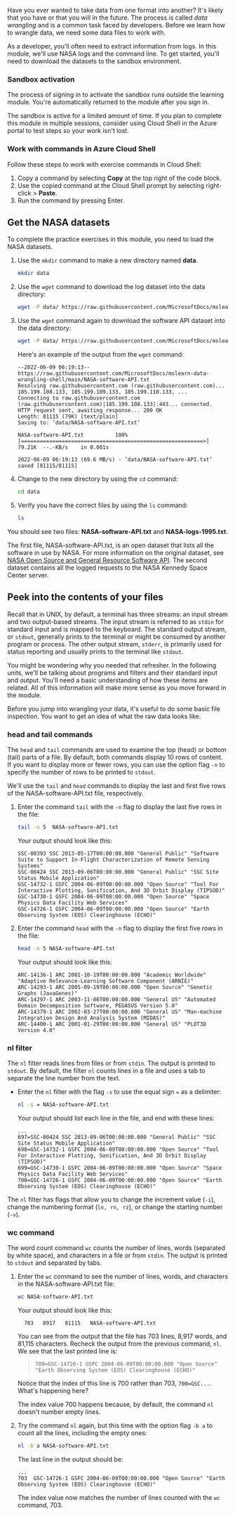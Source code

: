 Have you ever wanted to take data from one format into another? It's likely that you have or that you will in the future. The process is called *data wrangling* and is a common task faced by developers. Before we learn how to wrangle data, we need some data files to work with.

As a developer, you'll often need to extract information from logs. In this module, we'll use NASA logs and the command line. To get started, you'll need to download the datasets to the sandbox environment.


### Sandbox activation

The process of signing in to activate the sandbox runs outside the learning module. You're automatically returned to the module after you sign in.

The sandbox is active for a limited amount of time. If you plan to complete this module in multiple sessions, consider using Cloud Shell in the Azure portal to test steps so your work isn't lost.


### Work with commands in Azure Cloud Shell

Follow these steps to work with exercise commands in Cloud Shell:

1. Copy a command by selecting **Copy** at the top right of the code block.
1. Use the copied command at the Cloud Shell prompt by selecting right-click > **Paste**.
1. Run the command by pressing Enter.


## Get the NASA datasets

To complete the practice exercises in this module, you need to load the NASA datasets.

1. Use the `mkdir` command to make a new directory named **data**.

    ```bash
    mkdir data
    ```

1. Use the `wget` command to download the log dataset into the data directory:

    ```bash
    wget -P data/ https://raw.githubusercontent.com/MicrosoftDocs/mslearn-data-wrangling-shell/main/NASA-logs-1995.txt
    ```

1. Use the `wget` command again to download the software API dataset into the data directory:

    ```bash
    wget -P data/ https://raw.githubusercontent.com/MicrosoftDocs/mslearn-data-wrangling-shell/main/NASA-software-API.txt
    ```

    Here's an example of the output from the `wget` command:

    ```output
    --2022-06-09 06:19:13--  https://raw.githubusercontent.com/MicrosoftDocs/mslearn-data-wrangling-shell/main/NASA-software-API.txt
    Resolving raw.githubusercontent.com (raw.githubusercontent.com)... 185.199.108.133, 185.199.109.133, 185.199.110.133, ...
    Connecting to raw.githubusercontent.com (raw.githubusercontent.com)|185.199.108.133|:443... connected.
    HTTP request sent, awaiting response... 200 OK
    Length: 81115 (79K) [text/plain]
    Saving to: ‘data/NASA-software-API.txt’

    NASA-software-API.txt          100%[==========================================================>]  79.21K  --.-KB/s    in 0.001s  

    2022-06-09 06:19:13 (69.6 MB/s) - ‘data/NASA-software-API.txt’ saved [81115/81115]
    ```
     
1. Change to the new directory by using the `cd` command:

    ```bash
    cd data
    ```

1. Verify you have the correct files by using the `ls` command:

    ```bash
    ls
    ```

You should see two files: **NASA-software-API.txt** and **NASA-logs-1995.txt**.

The first file, NASA-software-API.txt, is an open dataset that lists all the software in use by NASA. For more information on the original dataset, see [NASA Open Source and General Resource Software API](https://catalog.data.gov/dataset/nasa-open-source-and-general-resource-software-api). The second dataset contains all the logged requests to the NASA Kennedy Space Center server.


## Peek into the contents of your files

Recall that in UNIX, by default, a terminal has three streams: an input stream and two output-based streams. The input stream is referred to as `stdin` for standard input and is mapped to the keyboard. The standard output stream, or `stdout`, generally prints to the terminal or might be consumed by another program or process. The other output stream, `stderr`, is primarily used for status reporting and usually prints to the terminal like `stdout`.

You might be wondering why you needed that refresher. In the following units, we'll be talking about programs and filters and their standard input and output. You'll need a basic understanding of how these items are related. All of this information will make more sense as you move forward in the module.

Before you jump into wrangling your data, it's useful to do some basic file inspection. You want to get an idea of what the raw data looks like.


### head and tail commands

The `head` and `tail` commands are used to examine the top (head) or bottom (tail) parts of a file. By default, both commands display 10 rows of content. If you want to display more or fewer rows, you can use the option flag `-n` to specify the number of rows to be printed to `stdout`.

We'll use the `tail` and `head` commands to display the last and first five rows of the NASA-software-API.txt file, respectively.

1. Enter the command `tail` with the `-n` flag to display the last five rows in the file:

    ```bash
    tail -n 5  NASA-software-API.txt
    ```

    Your output should look like this:

    ```output
    SSC-00393 SSC 2013-05-17T00:00:00.000 "General Public" "Software Suite to Support In-Flight Characterization of Remote Sensing Systems"
    SSC-00424 SSC 2013-09-06T00:00:00.000 "General Public" "SSC Site Status Mobile Application"
    GSC-14732-1 GSFC 2004-06-09T00:00:00.000 "Open Source" "Tool For Interactive Plotting, Sonification, And 3D Orbit Display (TIPSOD)"
    GSC-14730-1 GSFC 2004-06-09T00:00:00.000 "Open Source" "Space Physics Data Facility Web Services"
    GSC-14726-1 GSFC 2004-06-09T00:00:00.000 "Open Source" "Earth Observing System (EOS) Clearinghouse (ECHO)"
    ```

1. Enter the command `head` with the `-n` flag to display the first five rows in the file:

    ```bash
    head -n 5 NASA-software-API.txt
    ```

    Your output should look like this:

    ```output
    ARC-14136-1 ARC 2001-10-19T00:00:00.000 "Academic Worldwide" "Adaptive Relevance-Learning Software Component (ARNIE)"
    ARC-14293-1 ARC 2005-09-19T00:00:00.000 "Open Source" "Genetic Graphs (JavaGenes)"
    ARC-14297-1 ARC 2003-11-06T00:00:00.000 "General US" "Automated Domain Decomposition Software, PEGASUS Version 5.0"
    ARC-14379-1 ARC 2002-03-27T00:00:00.000 "General US" "Man-machine Integration Design And Analysis System (MIDAS)"
    ARC-14400-1 ARC 2001-01-29T00:00:00.000 "General US" "PLOT3D Version 4.0"
    ```

### nl filter

The `nl` filter reads lines from files or from `stdin`. The output is printed to `stdout`. By default, the filter `nl` counts lines in a file and uses a tab to separate the line number from the text.

- Enter the `nl` filter with the flag `-s` to use the equal sign `=` as a delimiter:

   ```bash
   nl -s = NASA-software-API.txt
   ```

   Your output should list each line in the file, and end with these lines:

   ```output
   ...
   697=SSC-00424 SSC 2013-09-06T00:00:00.000 "General Public" "SSC Site Status Mobile Application"
   698=GSC-14732-1 GSFC 2004-06-09T00:00:00.000 "Open Source" "Tool For Interactive Plotting, Sonification, And 3D Orbit Display (TIPSOD)"
   699=GSC-14730-1 GSFC 2004-06-09T00:00:00.000 "Open Source" "Space Physics Data Facility Web Services"
   700=GSC-14726-1 GSFC 2004-06-09T00:00:00.000 "Open Source" "Earth Observing System (EOS) Clearinghouse (ECHO)"
   ```

The `nl` filter has flags that allow you to change the increment value (`-i`), change the numbering format (`ln, rn, rz`), or change the starting number (`-v`).


### wc command

The word count command `wc` counts the number of lines, words (separated by white space), and characters in a file or from `stdin`. The output is printed to `stdout` and separated by tabs.

1. Enter the `wc` command to see the number of lines, words, and characters in the NASA-software-API.txt file:

   ```bash
   wc NASA-software-API.txt
   ```

   Your output should look like this:

   ```output
     703   8917   81115   NASA-software-API.txt
   ```

   You can see from the output that the file has 703 lines, 8,917 words, and 81,115 characters. Recheck the output from the previous command, `nl`. We see that the last printed line is:

   > `700=GSC-14726-1 GSFC 2004-06-09T00:00:00.000 "Open Source" "Earth Observing System (EOS) Clearinghouse (ECHO)"`

   Notice that the index of this line is 700 rather than 703, `700=GSC...`. What's happening here?

   The index value 700 happens because, by default, the command `nl` doesn't number empty lines.
 
1. Try the command `nl` again, but this time with the option flag `-b a` to count all the lines, including the empty ones:

   ```bash
   nl -b a NASA-software-API.txt
   ```

   The last line in the output should be:

   ```output
   ...
   703  GSC-14726-1 GSFC 2004-06-09T00:00:00.000 "Open Source" "Earth Observing System (EOS) Clearinghouse (ECHO)"
   ```

   The index value now matches the number of lines counted with the `wc` command, 703.
